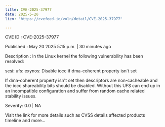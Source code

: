 ```yaml
---
title: CVE-2025-37977
date: 2025-5-20
lien: "https://cvefeed.io/vuln/detail/CVE-2025-37977"

---
```


CVE ID : CVE-2025-37977

Published :  May 20
2025
5:15 p.m. | 30 minutes ago

Description : In the Linux kernel
the following vulnerability has been resolved:

scsi: ufs: exynos: Disable iocc if dma-coherent property isn't set

If dma-coherent property isn't set then descriptors are non-cacheable
and the iocc shareability bits should be disabled. Without this UFS can
end up in an incompatible configuration and suffer from random cache
related stability issues.

Severity: 0.0 | NA

Visit the link for more details
such as CVSS details
affected products
timeline
and more...
